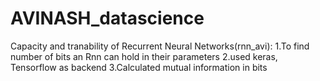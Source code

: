 # AVINASH_datascience
Capacity and tranability of Recurrent Neural Networks(rnn_avi):
1.To find number of bits an Rnn can hold in their parameters
2.used keras, Tensorflow as backend
3.Calculated mutual information in bits 
